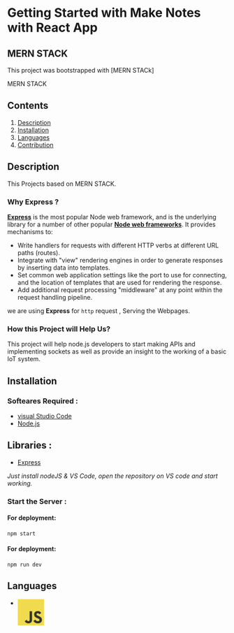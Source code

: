 # Getting Started with Make Notes with React App

## MERN STACK

This project was bootstrapped with [MERN STACk]

MERN STACK

## **Contents**
1. [Description](#description)
0. [Installation](#installation)
0. [Languages](#languages)
0. [Contribution](#contribution)


## **Description**

This Projects based on MERN STACK.


### **Why Express ?**
[**Express**](https://expressjs.com/) is the most popular Node web framework, and is the underlying library for a number of other popular [**Node web frameworks**](https://expressjs.com/en/resources/frameworks.html). It provides mechanisms to:

- Write handlers for requests with different HTTP verbs at different URL paths (routes).
- Integrate with "view" rendering engines in order to generate responses by inserting data into templates.
- Set common web application settings like the port to use for connecting, and the location of templates that are used for rendering the response.
- Add additional request processing "middleware" at any point within the request handling pipeline.

we are using **Express** for ```http``` request , Serving the Webpages.

### How this Project will Help Us?
This project will help node.js developers to start making APIs and implementing sockets as well as provide an insight to the working of a basic IoT system.

## **Installation**
   ### Softeares Required :
   * [visual Studio Code](https://code.visualstudio.com/download)
   * [Node.js](https://nodejs.org/en/)

## **Libraries :**
 
 * [Express](https://expressjs.com/en/starter/hello-world.html)


_Just install nodeJS & VS Code, open the repository on VS code and start working._





### Start the Server :
#### For deployment:
```
npm start
```
#### For deployment:
```
npm run dev
```

## **Languages**

- <img align="left" alt="C++" width="60px" src="https://raw.githubusercontent.com/github/explore/80688e429a7d4ef2fca1e82350fe8e3517d3494d/topics/javascript/javascript.png" />
<br>

